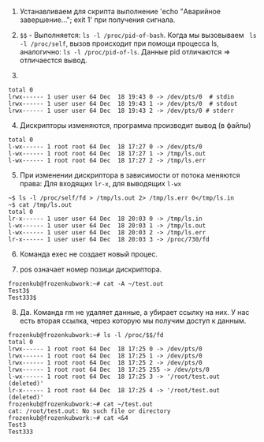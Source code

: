 1) Устанавливаем для  скрипта выполнение 'echo "Аварийное завершение..."; exit 1' при получения сигнала. 

2) `$$` -  Выполняется: `ls -l /proc/pid-of-bash`. Когда мы вызовываем ` ls -l /proc/self`, вызов происходит при помощи процесса ls, аналогично: `ls -l /proc/pid-of-ls`. Данные pid отличаются => отличаестся вывод.

3) 
```
total 0
lrwx------ 1 user user 64 Dec  18 19:43 0 -> /dev/pts/0  # stdin
lrwx------ 1 user user 64 Dec  18 19:43 1 -> /dev/pts/0  # stdout
lrwx------ 1 user user 64 Dec  18 19:43 2 -> /dev/pts/0	# stderr

```
4) Дискрипторы изменяются, программа производит вывод (в файлы)
```
total 0
l-wx------ 1 root root 64 Dec  18 17:27 0 -> /dev/pts/0
l-wx------ 1 root root 64 Dec  18 17:27 1 -> /tmp/ls.out
l-wx------ 1 root root 64 Dec  18 17:27 2 -> /tmp/ls.err
```

5) При изменении дискриптора в зависимости от потока меняются права:
Для входящих `lr-x`, для выводящих `l-wx`
```
~$ ls -l /proc/self/fd > /tmp/ls.out 2> /tmp/ls.err 0</tmp/ls.in
~$ cat /tmp/ls.out
total 0
lr-x------ 1 user user 64 Dec  18 20:03 0 -> /tmp/ls.in
l-wx------ 1 user user 64 Dec  18 20:03 1 -> /tmp/ls.out
l-wx------ 1 user user 64 Dec  18 20:03 2 -> /tmp/ls.err
lr-x------ 1 user user 64 Dec  18 20:03 3 -> /proc/730/fd

```

6) Команда exec не создает новый процес. 


7) pos означает номер позици дискриптора.
```
frozenkub@frozenkubwork:~# cat -A ~/test.out
Test3$
Test333$
```	


8) Да. Команда rm не удаляет данные, а убирает ссылку на них. У нас есть вторая ссылка, через которую мы получим доступ к данным.

```
frozenkub@frozenkubwork:~# ls -l /proc/$$/fd
total 0
lrwx------ 1 root root 64 Dec  18 17:25 0 -> /dev/pts/0
lrwx------ 1 root root 64 Dec  18 17:25 1 -> /dev/pts/0
lrwx------ 1 root root 64 Dec  18 17:25 2 -> /dev/pts/0
lrwx------ 1 root root 64 Dec  18 17:25 255 -> /dev/pts/0
l-wx------ 1 root root 64 Dec  18 17:25 3 -> '/root/test.out (deleted)'
lr-x------ 1 root root 64 Dec  18 17:25 4 -> '/root/test.out (deleted)'
frozenkub@frozenkubwork:~# cat ~/test.out 
cat: /root/test.out: No such file or directory
frozenkub@frozenkubwork:~# cat <&4
Test3
Test333
```
